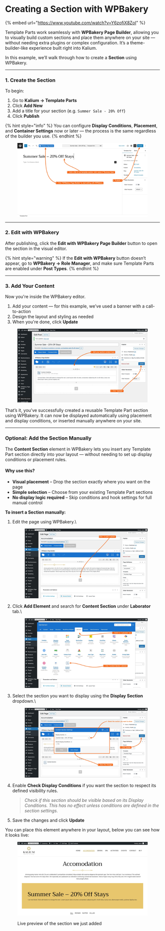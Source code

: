 # Creating a Section with WPBakery

{% embed url="https://www.youtube.com/watch?v=Y6zofiX8ZoI" %}

Template Parts work seamlessly with **WPBakery Page Builder**, allowing you to visually build custom sections and place them anywhere on your site — without needing extra plugins or complex configuration. It’s a theme-builder-like experience built right into Kalium.

In this example, we’ll walk through how to create a **Section** using WPBakery.&#x20;

***

### 1. Create the Section

To begin:

1. Go to **Kalium → Template Parts**
2. Click **Add New**
3. Add a title for your section (e.g. `Summer Sale - 20% Off`)
4. Click **Publish**

{% hint style="info" %}
You can configure **Display Conditions**, **Placement**, and **Container Settings** now or later — the process is the same regardless of the builder you use.
{% endhint %}

<figure><img src="../../../.gitbook/assets/wpb.jpg" alt=""><figcaption></figcaption></figure>

***

### 2. Edit with WPBakery

After publishing, click the **Edit with WPBakery Page Builder** button to open the section in the visual editor.

{% hint style="warning" %}
If the **Edit with WPBakery** button doesn’t appear, go to **WPBakery → Role Manager**, and make sure Template Parts are enabled under **Post Types**.
{% endhint %}

***

### 3. Add Your Content

Now you're inside the WPBakery editor.

1. Add your content — for this example, we’ve used a banner with a call-to-action
2. Design the layout and styling as needed
3. When you're done, click **Update**

<figure><img src="../../../.gitbook/assets/wpb2.jpg" alt=""><figcaption></figcaption></figure>

That’s it, you’ve successfully created a reusable Template Part section using WPBakery. It can now be displayed automatically using placement and display conditions, or inserted manually anywhere on your site.

***

### Optional: Add the Section Manually

The **Content Section** element in WPBakery lets you insert any Template Part section directly into your layout — without needing to set up display conditions or placement rules.

#### Why use this?

* **Visual placement** – Drop the section exactly where you want on the page
* **Simple selection** – Choose from your existing Template Part sections
* **No display logic required** – Skip conditions and hook settings for full manual control



**To insert a Section manually:**

1.  Edit the page using WPBakery.\


    <figure><img src="../../../.gitbook/assets/wpbb.jpg" alt=""><figcaption></figcaption></figure>
2.  Click **Add Element** and search for **Content Section** under **Laborator** tab.\


    <figure><img src="../../../.gitbook/assets/wpb-2.jpg" alt=""><figcaption></figcaption></figure>
3.  Select the section you want to display using the **Display Section** dropdown.\


    <figure><img src="../../../.gitbook/assets/wpb-1.jpg" alt=""><figcaption></figcaption></figure>
4.  Enable **Check Display Conditions** if you want the section to respect its defined visibility rules.

    > _Check if this section should be visible based on its Display Conditions. This has no effect unless conditions are defined in the section settings._


5. Save the changes and click **Update**

You can place this element anywhere in your layout, below you can see how it looks live:

<figure><img src="../../../.gitbook/assets/wpblive.jpg" alt=""><figcaption><p>Live preview of the section we just added</p></figcaption></figure>
